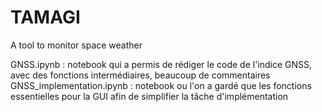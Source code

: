 # TAMAGI
A tool to monitor space weather


GNSS.ipynb : notebook qui a permis de rédiger le code de l'indice GNSS, avec des fonctions intermédiaires, beaucoup de commentaires
GNSS_implementation.ipynb : notebook ou l'on a gardé que les fonctions essentielles pour la GUI afin de simplifier la tâche d'implémentation
